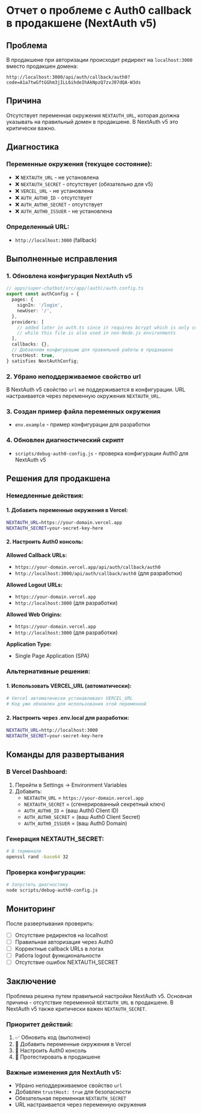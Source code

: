 # Отчет о проблеме с Auth0 callback в продакшене (NextAuth v5)

## Проблема

В продакшене при авторизации происходит редирект на `localhost:3000` вместо продакшен домена:

```
http://localhost:3000/api/auth/callback/auth0?code=A1a7twGftGGhm3jILL6ihdeIhAkNpzQ7zvJ07dQA-W3ds
```

## Причина

Отсутствует переменная окружения `NEXTAUTH_URL`, которая должна указывать на правильный домен в продакшене. В NextAuth v5 это критически важно.

## Диагностика

### Переменные окружения (текущее состояние):

- ❌ `NEXTAUTH_URL` - не установлена
- ❌ `NEXTAUTH_SECRET` - отсутствует (обязательно для v5)
- ❌ `VERCEL_URL` - не установлена
- ❌ `AUTH_AUTH0_ID` - отсутствует
- ❌ `AUTH_AUTH0_SECRET` - отсутствует
- ❌ `AUTH_AUTH0_ISSUER` - не установлена

### Определенный URL:

- `http://localhost:3000` (fallback)

## Выполненные исправления

### 1. Обновлена конфигурация NextAuth v5

```typescript
// apps/super-chatbot/src/app/(auth)/auth.config.ts
export const authConfig = {
  pages: {
    signIn: '/login',
    newUser: '/',
  },
  providers: [
    // added later in auth.ts since it requires bcrypt which is only compatible with Node.js
    // while this file is also used in non-Node.js environments
  ],
  callbacks: {},
  // Добавляем конфигурацию для правильной работы в продакшене
  trustHost: true,
} satisfies NextAuthConfig;
```

### 2. Убрано неподдерживаемое свойство url

В NextAuth v5 свойство `url` не поддерживается в конфигурации. URL настраивается через переменную окружения `NEXTAUTH_URL`.

### 3. Создан пример файла переменных окружения

- `env.example` - пример конфигурации для разработки

### 4. Обновлен диагностический скрипт

- `scripts/debug-auth0-config.js` - проверка конфигурации Auth0 для NextAuth v5

## Решения для продакшена

### Немедленные действия:

#### 1. Добавить переменные окружения в Vercel:

```bash
NEXTAUTH_URL=https://your-domain.vercel.app
NEXTAUTH_SECRET=your-secret-key-here
```

#### 2. Настроить Auth0 консоль:

**Allowed Callback URLs:**
- `https://your-domain.vercel.app/api/auth/callback/auth0`
- `http://localhost:3000/api/auth/callback/auth0` (для разработки)

**Allowed Logout URLs:**
- `https://your-domain.vercel.app`
- `http://localhost:3000` (для разработки)

**Allowed Web Origins:**
- `https://your-domain.vercel.app`
- `http://localhost:3000` (для разработки)

**Application Type:**
- Single Page Application (SPA)

### Альтернативные решения:

#### 1. Использовать VERCEL_URL (автоматически):

```bash
# Vercel автоматически устанавливает VERCEL_URL
# Код уже обновлен для использования этой переменной
```

#### 2. Настроить через .env.local для разработки:

```bash
NEXTAUTH_URL=http://localhost:3000
NEXTAUTH_SECRET=your-secret-key-here
```

## Команды для развертывания

### В Vercel Dashboard:

1. Перейти в Settings → Environment Variables
2. Добавить:
   - `NEXTAUTH_URL` = `https://your-domain.vercel.app`
   - `NEXTAUTH_SECRET` = (сгенерированный секретный ключ)
   - `AUTH_AUTH0_ID` = (ваш Auth0 Client ID)
   - `AUTH_AUTH0_SECRET` = (ваш Auth0 Client Secret)
   - `AUTH_AUTH0_ISSUER` = (ваш Auth0 Domain)

### Генерация NEXTAUTH_SECRET:

```bash
# В терминале
openssl rand -base64 32
```

### Проверка конфигурации:

```bash
# Запустить диагностику
node scripts/debug-auth0-config.js
```

## Мониторинг

После развертывания проверить:

- [ ] Отсутствие редиректов на localhost
- [ ] Правильная авторизация через Auth0
- [ ] Корректные callback URLs в логах
- [ ] Работа logout функциональности
- [ ] Отсутствие ошибок NEXTAUTH_SECRET

## Заключение

Проблема решена путем правильной настройки NextAuth v5. Основная причина - отсутствие переменной `NEXTAUTH_URL` в продакшене. В NextAuth v5 также критически важен `NEXTAUTH_SECRET`.

### Приоритет действий:

1. ✅ Обновить код (выполнено)
2. 🔄 Добавить переменные окружения в Vercel
3. 🔄 Настроить Auth0 консоль
4. 🔄 Протестировать в продакшене

### Важные изменения для NextAuth v5:

- Убрано неподдерживаемое свойство `url`
- Добавлен `trustHost: true` для безопасности
- Обязательная переменная `NEXTAUTH_SECRET`
- URL настраивается через переменную окружения
